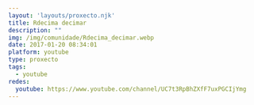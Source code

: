 ```yaml
---
layout: 'layouts/proxecto.njk'
title: Rdecima decimar
description: ""
img: /img/comunidade/Rdecima_decimar.webp
date: 2017-01-20 08:34:01
platform: youtube
type: proxecto
tags:
  - youtube
redes:
  youtube: https://www.youtube.com/channel/UC7t3RpBhZXfF7uxPGCIjYmg
---
```

